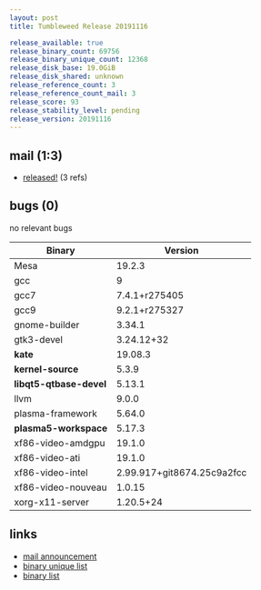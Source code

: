 ```yaml
---
layout: post
title: Tumbleweed Release 20191116

release_available: true
release_binary_count: 69756
release_binary_unique_count: 12368
release_disk_base: 19.0GiB
release_disk_shared: unknown
release_reference_count: 3
release_reference_count_mail: 3
release_score: 93
release_stability_level: pending
release_version: 20191116
---
```


## mail (1:3)

- [released!](https://lists.opensuse.org/opensuse-factory/2019-11/msg00283.html) (3 refs)

## bugs (0)

<!--more-->

no relevant bugs

Binary | Version
--- | ---
Mesa | 19.2.3
gcc | 9
gcc7 | 7.4.1+r275405
gcc9 | 9.2.1+r275327
gnome-builder | 3.34.1
gtk3-devel | 3.24.12+32
**kate** | 19.08.3
**kernel-source** | 5.3.9
**libqt5-qtbase-devel** | 5.13.1
llvm | 9.0.0
plasma-framework | 5.64.0
**plasma5-workspace** | 5.17.3
xf86-video-amdgpu | 19.1.0
xf86-video-ati | 19.1.0
xf86-video-intel | 2.99.917+git8674.25c9a2fcc
xf86-video-nouveau | 1.0.15
xorg-x11-server | 1.20.5+24

## links

- [mail announcement](https://lists.opensuse.org/opensuse-factory/2019-11/msg00264.html)
- [binary unique list](http://download.opensuse.org/history/20191116/rpm.unique.list)
- [binary list](http://download.opensuse.org/history/20191116/rpm.list)
